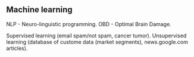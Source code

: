 Machine learning
-

NLP - Neuro-linguistic programming.
OBD - Optimal Brain Damage.

Supervised learning (email spam/not spam, cancer tumor).
Unsupervised learning (database of custome data (market segments), news.google.com articles).
